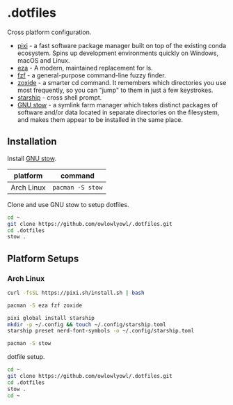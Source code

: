 # .dotfiles
Cross platform configuration.

- [pixi](https://prefix.dev) - a fast software package manager built on top of the
existing conda ecosystem. Spins up development environments quickly on Windows, 
macOS and Linux.
- [eza](https://github.com/eza-community/eza/blob/main/INSTALL.md) - A modern,
maintained replacement for ls.
- [fzf](https://github.com/junegunn/fzf) - a general-purpose command-line fuzzy finder.
- [zoxide](https://github.com/ajeetdsouza/zoxide) - a smarter cd command. It remembers
which directories you use most
frequently, so you can "jump" to them in just a few keystrokes.
- [starship](https://starship.rs) - cross shell prompt.
- [GNU stow](https://www.gnu.org/software/stow/) - a symlink farm manager which
takes distinct packages of software and/or data located in separate directories
on the filesystem, and makes them appear to be installed in the same place.

## Installation

Install [GNU stow](https://www.gnu.org/software/stow/).

| platform | command |
| --- | --- |
| Arch Linux | `pacman -S stow` |

Clone and use GNU stow to setup dotfiles.
```bash
cd ~
git clone https://github.com/owlowlyowl/.dotfiles.git
cd .dotfiles
stow .
```

## Platform Setups

### Arch Linux
```bash
curl -fsSL https://pixi.sh/install.sh | bash
```

```bash
pacman -S eza fzf zoxide
```

```bash
pixi global install starship
mkdir -p ~/.config && touch ~/.config/starship.toml
starship preset nerd-font-symbols -o ~/.config/starship.toml
```

```bash
pacman -S stow
```

dotfile setup.
```bash
cd ~
git clone https://github.com/owlowlyowl/.dotfiles.git
cd .dotfiles
stow .
cd ~
```
